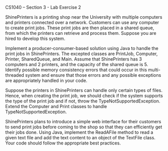 CS1040 – Section 3 - Lab Exercise 2 

ShinePrinters is a printing shop near the University with multiple computers and printers connected 
over a network. Customers can use any computer to create print jobs. These print jobs  are then 
placed in a shared queue, from which the printers can retrieve and process them. Suppose you are 
hired to develop this system.  

Implement a producer-consumer-based solution using Java to handle the print jobs in 
ShinePrinters. The excepted classes are PrintJob, Computer, Printer, 
SharedQueue, and Main. Assume that ShinePrinters has 3 computers and 2 printers, and the 
capacity of the shared queue is 5. Identify possible memory consistency errors that could occur in 
this multi-threaded system and ensure that those errors and any possible exceptions are 
appropriately handled in your code. 

Suppose the printers in ShinePrinters can handle only certain types of files. Hence, when creating 
the print job, we should check if the system supports the type of the print job and if not, throw 
the TypeNotSupportedException. Extend the Computer and Print classes to handle 
TypeNotSupportedException. 

ShinePrinters plans to introduce a simple web interface for their customers to send print jobs before 
coming  to  the  shop  so  that  they  can  efficiently  get  their  jobs  done.  Using  Java,  implement  the 
ReadAFile  method  to  read  a  given  text  file  and  add  the  text  content  to  an  object  of  the 
TextFile class. Your code should follow the appropriate best practices. 

 
